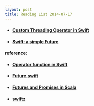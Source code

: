 ```yaml
---
layout: post
title: Reading List 2014-07-17
---
```


* #### [Custom Threading Operator in Swift](http://ijoshsmith.com/2014/07/05/custom-threading-operator-in-swift/)
* #### [Swift: a simple Future](http://brockerhoff.net/blog/2014/06/26/swift-a-simple-future/)

#### reference:
* #### [Operator function in Swift](https://developer.apple.com/library/prerelease/ios/documentation/Swift/Conceptual/Swift_Programming_Language/Declarations.html#//apple_ref/doc/uid/TP40014097-CH34-XID_474)
* #### [Future.swift](https://github.com/rbrockerhoff/SwiftChecker/blob/master/SwiftChecker/Future.swift)
* #### [Futures and Promises in Scala](http://docs.scala-lang.org/overviews/core/futures.html)
* #### [swiftz](https://github.com/maxpow4h/swiftz)
